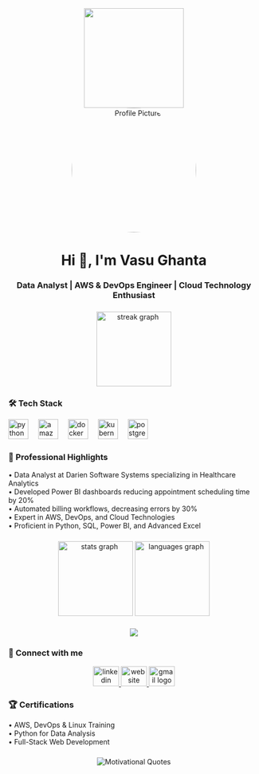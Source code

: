 <div align="center">
  <img height="200" src="https://media.giphy.com/media/v1.Y2lkPTc5MGI3NjExZWxmMTIxOTg5eXVkZng0Z3BqeXE2NW1wc2prZzl4d3p6eGE2NHBjeiZlcD12MV9pbnRlcm5hbF9naWZfYnlfaWQmY3Q9Zw/bGgsc5mWoryfgKBx1u/giphy.gif"  />
</div>

<div align="center">
  <img src="https://avatars.githubusercontent.com/u/yourUsername" width="250" height="250" alt="Profile Picture" style="border-radius: 50%;" />
</div>

###

<h1 align="center">Hi 👋, I'm Vasu Ghanta</h1>
<h3 align="center">Data Analyst | AWS & DevOps Engineer | Cloud Technology Enthusiast</h3>

###

<div align="center">
  <img src="https://github-readme-streak-stats.herokuapp.com?user=Vasu657&theme=dracula&hide_border=false" height="150" alt="streak graph"  />
</div>

###

<h3 align="left">🛠 Tech Stack</h3>

<div align="left">
  <img src="https://cdn.jsdelivr.net/gh/devicons/devicon/icons/python/python-original.svg" height="40" alt="python logo"  />
  <img width="12" />
  <img src="https://cdn.jsdelivr.net/gh/devicons/devicon/icons/amazonwebservices/amazonwebservices-original.svg" height="40" alt="amazonwebservices logo"  />
  <img width="12" />
  <img src="https://cdn.jsdelivr.net/gh/devicons/devicon/icons/docker/docker-original.svg" height="40" alt="docker logo"  />
  <img width="12" />
  <img src="https://cdn.jsdelivr.net/gh/devicons/devicon/icons/kubernetes/kubernetes-plain.svg" height="40" alt="kubernetes logo"  />
  <img width="12" />
  <img src="https://cdn.jsdelivr.net/gh/devicons/devicon/icons/postgresql/postgresql-original.svg" height="40" alt="postgresql logo"  />
</div>

###

<h3 align="left">🚀 Professional Highlights</h3>

<p align="left">
• Data Analyst at Darien Software Systems specializing in Healthcare Analytics<br>
• Developed Power BI dashboards reducing appointment scheduling time by 20%<br>
• Automated billing workflows, decreasing errors by 30%<br>
• Expert in AWS, DevOps, and Cloud Technologies<br>
• Proficient in Python, SQL, Power BI, and Advanced Excel
</p>

###

<div align="center">
  <img src="https://github-readme-stats.vercel.app/api?username=Vasu657&hide_title=false&hide_rank=false&show_icons=true&include_all_commits=true&count_private=true&disable_animations=false&theme=dracula&locale=en&hide_border=false&order=1" height="150" alt="stats graph"  />
  <img src="https://github-readme-stats.vercel.app/api/top-langs?username=Vasu657&locale=en&hide_title=false&layout=compact&card_width=320&langs_count=5&theme=dracula&hide_border=false&order=2" height="150" alt="languages graph"  />
</div>

###

<div align="center">
  <img src="https://profile-counter.glitch.me/Vasu657/count.svg?"  />
</div>

###

<h3 align="left">🤝 Connect with me</h3>

<div align="center">
  <a href="https://www.linkedin.com/in/vasu-ghanta/">
    <img src="https://raw.githubusercontent.com/maurodesouza/profile-readme-generator/master/src/assets/icons/social/linkedin/default.svg" width="52" height="40" alt="linkedin logo"  />
  </a>
  <a href="https://vasu-ghanta.web.app/">
    <img src="https://raw.githubusercontent.com/maurodesouza/profile-readme-generator/master/src/assets/icons/social/web/default.svg" width="52" height="40" alt="website logo"  />
  </a>
  <a href="mailto:vasughanta2k@gmail.com">
    <img src="https://raw.githubusercontent.com/maurodesouza/profile-readme-generator/master/src/assets/icons/social/gmail/default.svg" width="52" height="40" alt="gmail logo"  />
  </a>
</div>

###

<h3 align="left">🏆 Certifications</h3>

<p align="left">
• AWS, DevOps & Linux Training<br>
• Python for Data Analysis<br>
• Full-Stack Web Development
</p>

###

<p align="center">
  <img src="https://quotes-github-readme.vercel.app/api?type=horizontal&theme=dracula" alt="Motivational Quotes"/>
</div>
